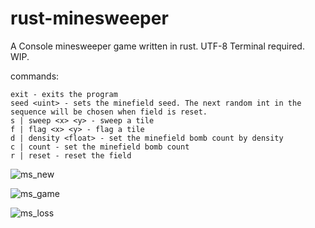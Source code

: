 # rust-minesweeper

A Console minesweeper game written in rust.
UTF-8 Terminal required.
WIP.

commands:
```
exit - exits the program
seed <uint> - sets the minefield seed. The next random int in the sequence will be chosen when field is reset.
s | sweep <x> <y> - sweep a tile
f | flag <x> <y> - flag a tile
d | density <float> - set the minefield bomb count by density
c | count - set the minefield bomb count
r | reset - reset the field
```
![ms_new](https://user-images.githubusercontent.com/25783731/191408275-2d37aa89-9596-4aa5-b967-362926ffc997.png)

![ms_game](https://user-images.githubusercontent.com/25783731/191408284-d909e36e-1533-4116-b026-8bbb55caf163.png)

![ms_loss](https://user-images.githubusercontent.com/25783731/191408413-fa728c74-406b-4b7a-9987-d601e5017a0e.png)
